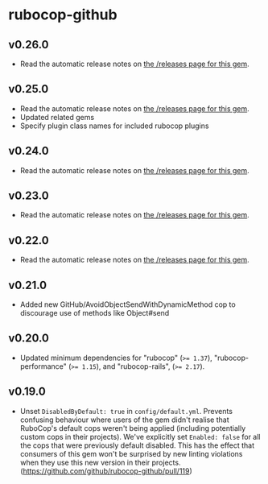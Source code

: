 # rubocop-github

## v0.26.0

- Read the automatic release notes on [the /releases page for this gem](https://github.com/github/rubocop-github/releases).

## v0.25.0

- Read the automatic release notes on [the /releases page for this gem](https://github.com/github/rubocop-github/releases).
- Updated related gems
- Specify plugin class names for included rubocop plugins

## v0.24.0

- Read the automatic release notes on [the /releases page for this gem](https://github.com/github/rubocop-github/releases).

## v0.23.0

- Read the automatic release notes on [the /releases page for this gem](https://github.com/github/rubocop-github/releases).

## v0.22.0

- Read the automatic release notes on [the /releases page for this gem](https://github.com/github/rubocop-github/releases).

## v0.21.0

- Added new GitHub/AvoidObjectSendWithDynamicMethod cop to discourage use of methods like Object#send

## v0.20.0

- Updated minimum dependencies for "rubocop" (`>= 1.37`), "rubocop-performance" (`>= 1.15`), and "rubocop-rails", (`>= 2.17`).

## v0.19.0

- Unset `DisabledByDefault: true` in `config/default.yml`. Prevents confusing behaviour where users of the gem didn't realise that RuboCop's default cops weren't being applied (including potentially custom cops in their projects). We've explicitly set `Enabled: false` for all the cops that were previously default disabled. This has the effect that consumers of this gem won't be surprised by new linting violations when they use this new version in their projects. (https://github.com/github/rubocop-github/pull/119)
